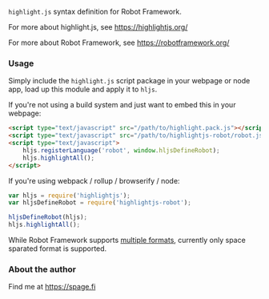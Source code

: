 `highlight.js` syntax definition for Robot Framework.

For more about highlight.js, see https://highlightjs.org/

For more about Robot Framework, see https://robotframework.org/

### Usage

Simply include the `highlight.js` script package in your webpage or node app, load up this module and apply it to `hljs`.

If you're not using a build system and just want to embed this in your webpage:

```html
<script type="text/javascript" src="/path/to/highlight.pack.js"></script>
<script type="text/javascript" src="/path/to/highlightjs-robot/robot.js"></script>
<script type="text/javascript">
    hljs.registerLanguage('robot', window.hljsDefineRobot);
    hljs.highlightAll();
</script>
```

If you're using webpack / rollup / browserify / node:

```javascript
var hljs = require('highlightjs');
var hljsDefineRobot = require('highlightjs-robot');

hljsDefineRobot(hljs);
hljs.highlightAll();
```

While Robot Framework supports [multiple formats](http://robotframework.org/robotframework/latest/RobotFrameworkUserGuide.html#supported-file-formats), currently only space sparated format is supported.

### About the author

Find me at https://spage.fi
